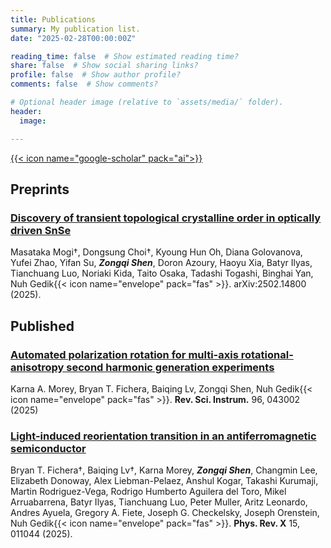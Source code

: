 ```yaml
---
title: Publications
summary: My publication list.
date: "2025-02-28T00:00:00Z"

reading_time: false  # Show estimated reading time?
share: false  # Show social sharing links?
profile: false  # Show author profile?
comments: false  # Show comments?

# Optional header image (relative to `assets/media/` folder).
header:
  image:

---
```

[{{< icon name="google-scholar" pack="ai">}}](https://scholar.google.com/citations?user=kE8tVdkAAAAJ&hl=en)
## Preprints
### [Discovery of transient topological crystalline order in optically driven SnSe](https://arxiv.org/abs/2502.14800)

Masataka Mogi†, Dongsung Choi†, Kyoung Hun Oh, Diana Golovanova, Yufei Zhao, Yifan Su, **_Zongqi Shen_**, Doron Azoury, Haoyu Xia, Batyr Ilyas, Tianchuang Luo, Noriaki Kida, Taito Osaka, Tadashi Togashi, Binghai Yan, Nuh Gedik{{< icon name="envelope" pack="fas" >}}. arXiv:2502.14800 (2025).

## Published

### [Automated polarization rotation for multi-axis rotational-anisotropy second harmonic generation experiments](https://pubs.aip.org/aip/rsi/article/96/4/043002/3342451/Automated-polarization-rotation-for-multi-axis)

Karna A. Morey, Bryan T. Fichera, Baiqing Lv, Zongqi Shen, Nuh Gedik{{< icon name="envelope" pack="fas" >}}. **Rev. Sci. Instrum.** 96, 043002 (2025)
### [Light-induced reorientation transition in an antiferromagnetic semiconductor](https://journals.aps.org/prx/abstract/10.1103/PhysRevX.15.011044)

Bryan T. Fichera†, Baiqing Lv†, Karna Morey, **_Zongqi Shen_**, Changmin Lee, Elizabeth Donoway, Alex Liebman-Pelaez, Anshul Kogar, Takashi Kurumaji, Martin Rodriguez-Vega, Rodrigo Humberto Aguilera del Toro, Mikel Arruabarrena, Batyr Ilyas, Tianchuang Luo, Peter Muller, Aritz Leonardo, Andres Ayuela, Gregory A. Fiete, Joseph G. Checkelsky, Joseph Orenstein, Nuh Gedik{{< icon name="envelope" pack="fas" >}}. **Phys. Rev. X** 15, 011044 (2025).

